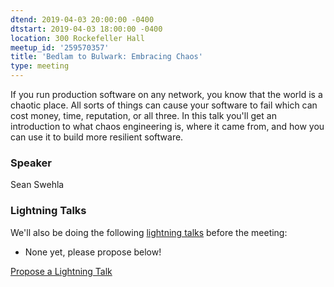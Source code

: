 ```yaml
---
dtend: 2019-04-03 20:00:00 -0400
dtstart: 2019-04-03 18:00:00 -0400
location: 300 Rockefeller Hall
meetup_id: '259570357'
title: 'Bedlam to Bulwark: Embracing Chaos'
type: meeting
---
```


If you run production software on any network, you know that the world is a chaotic place. All sorts of things can cause your software to fail which can cost money, time, reputation, or all three. In this talk you'll get an introduction to what chaos engineering is, where it came from, and how you can use it to build more resilient software.

### Speaker ###

Sean Swehla

### Lightning Talks ###

We'll also be doing the
following [lightning talks](/lightning-talks.html) before the meeting:

* None yet, please propose below!


<a class="btn btn-default btn-hvopen"
  href="mailto:sean@dague.net?cc=matthias.a.johnson@gmail.com&subject=HV%20Open%20Lightning%20Talk%20Submission"
  role="button">Propose
  a Lightning Talk</a>
